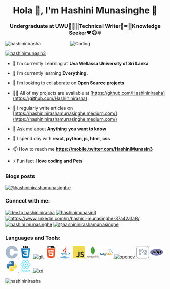 <h1 align="center">Hola 👋, I'm Hashini Munasinghe 🌸</h1>
<h3 align="center">Undergraduate at UWU👩‍🎓||Technical Writer📄✒||Knowledge Seeker❤😊⚛️</h3>

<img align="right" alt="Coding" width="300" src="https://user-images.githubusercontent.com/52965775/103438665-1734c000-4c5b-11eb-9af2-a37a9229d132.gif">



<p align="left"> <img src="https://komarev.com/ghpvc/?username=hashininirasha&label=Profile%20views&color=0e75b6&style=flat" alt="hashininirasha" /> </p>
<p align="left"> <a href="https://twitter.com/hashinimunasin3" target="blank"><img src="https://img.shields.io/twitter/follow/hashinimunasin3?logo=twitter&style=for-the-badge" alt="hashinimunasin3" /></a> </p>

- 🔭 I’m currently Learning at **Uva Wellassa University of Sri Lanka**

- 🌱 I’m currently learning **Everything.**

- 👯 I’m looking to collaborate on **Open Source projects**

- 👨‍💻 All of my projects are available at [https://github.com/Hashininirasha](https://github.com/Hashininirasha)

- 📝 I regularly write articles on [https://hashininirashamunasinghe.medium.com/](https://hashininirashamunasinghe.medium.com/)

- 💬 Ask me about **Anything you want to know**

- 👧 I spend day with **react, python, js, html, css**

- 📫 How to reach me **https://mobile.twitter.com/HashiniMunasin3**

- ⚡ Fun fact **I love coding and Pets**

### Blogs posts
<!-- BLOG-POST-LIST:START -->
<a href="https://medium.com/@hashininirashamunasinghe" target="blank"><img align="center" src="https://cdn.jsdelivr.net/npm/simple-icons@3.0.1/icons/medium.svg" alt="@hashininirashamunasinghe" height="30" width="40" /></a>
</p>

<!-- BLOG-POST-LIST:END -->

<h3 align="left">Connect with me:</h3>
<p align="left">
<a href="https://dev.to/dev.to hashininirasha" target="blank"><img align="center" src="https://cdn.jsdelivr.net/npm/simple-icons@3.0.1/icons/dev-dot-to.svg" alt="dev.to hashininirasha" height="30" width="40" /></a>
<a href="https://twitter.com/hashinimunasin3" target="blank"><img align="center" src="https://cdn.jsdelivr.net/npm/simple-icons@3.0.1/icons/twitter.svg" alt="hashinimunasin3" height="30" width="40" /></a>
<a href="https://linkedin.com/in/https://www.linkedin.com/in/hashini-munasinghe-37a42a1a8/" target="blank"><img align="center" src="https://cdn.jsdelivr.net/npm/simple-icons@3.0.1/icons/linkedin.svg" alt="https://www.linkedin.com/in/hashini-munasinghe-37a42a1a8/" height="30" width="40" /></a>
<a href="https://fb.com/hashini munasinghe" target="blank"><img align="center" src="https://cdn.jsdelivr.net/npm/simple-icons@3.0.1/icons/facebook.svg" alt="hashini munasinghe" height="30" width="40" /></a>
<a href="https://medium.com/@hashininirashamunasinghe" target="blank"><img align="center" src="https://cdn.jsdelivr.net/npm/simple-icons@3.0.1/icons/medium.svg" alt="@hashininirashamunasinghe" height="30" width="40" /></a>
</p>

<h3 align="left">Languages and Tools:</h3>
<p align="left"> <a href="https://www.cprogramming.com/" target="_blank"> <img src="https://raw.githubusercontent.com/devicons/devicon/master/icons/c/c-original.svg" alt="c" width="40" height="40"/> </a> <a href="https://www.w3schools.com/css/" target="_blank"> <img src="https://raw.githubusercontent.com/devicons/devicon/master/icons/css3/css3-original-wordmark.svg" alt="css3" width="40" height="40"/> </a> <a href="https://git-scm.com/" target="_blank"> <img src="https://www.vectorlogo.zone/logos/git-scm/git-scm-icon.svg" alt="git" width="40" height="40"/> </a> <a href="https://www.w3.org/html/" target="_blank"> <img src="https://raw.githubusercontent.com/devicons/devicon/master/icons/html5/html5-original-wordmark.svg" alt="html5" width="40" height="40"/> </a> <a href="https://www.java.com" target="_blank"> <img src="https://raw.githubusercontent.com/devicons/devicon/master/icons/java/java-original.svg" alt="java" width="40" height="40"/> </a> <a href="https://developer.mozilla.org/en-US/docs/Web/JavaScript" target="_blank"> <img src="https://raw.githubusercontent.com/devicons/devicon/master/icons/javascript/javascript-original.svg" alt="javascript" width="40" height="40"/> </a> <a href="https://www.mongodb.com/" target="_blank"> <img src="https://raw.githubusercontent.com/devicons/devicon/master/icons/mongodb/mongodb-original-wordmark.svg" alt="mongodb" width="40" height="40"/> </a> <a href="https://www.mysql.com/" target="_blank"> <img src="https://raw.githubusercontent.com/devicons/devicon/master/icons/mysql/mysql-original-wordmark.svg" alt="mysql" width="40" height="40"/> </a> <a href="https://opencv.org/" target="_blank"> <img src="https://www.vectorlogo.zone/logos/opencv/opencv-icon.svg" alt="opencv" width="40" height="40"/> </a> <a href="https://www.photoshop.com/en" target="_blank"> <img src="https://raw.githubusercontent.com/devicons/devicon/master/icons/photoshop/photoshop-line.svg" alt="photoshop" width="40" height="40"/> </a> <a href="https://www.php.net" target="_blank"> <img src="https://raw.githubusercontent.com/devicons/devicon/master/icons/php/php-original.svg" alt="php" width="40" height="40"/> </a> <a href="https://www.python.org" target="_blank"> <img src="https://raw.githubusercontent.com/devicons/devicon/master/icons/python/python-original.svg" alt="python" width="40" height="40"/> </a> <a href="https://reactjs.org/" target="_blank"> <img src="https://raw.githubusercontent.com/devicons/devicon/master/icons/react/react-original-wordmark.svg" alt="react" width="40" height="40"/> </a> <a href="https://www.adobe.com/products/xd.html" target="_blank"> <img src="https://cdn.worldvectorlogo.com/logos/adobe-xd.svg" alt="xd" width="40" height="40"/> </a> </p>

<p><img align="center" src="https://github-readme-stats.vercel.app/api/top-langs?username=hashininirasha&show_icons=true&locale=en&layout=compact" alt="hashininirasha" /></p>

